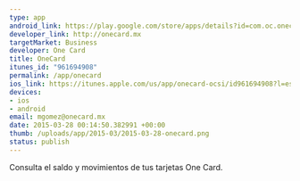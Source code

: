 ```yaml
--- 
type: app
android_link: https://play.google.com/store/apps/details?id=com.oc.onecard
developer_link: http://onecard.mx
targetMarket: Business
developer: One Card
title: OneCard
itunes_id: "961694908"
permalink: /app/onecard
ios_link: https://itunes.apple.com/us/app/onecard-ocsi/id961694908?l=es&ls=1&mt=8
devices: 
- ios
- android
email: mgomez@onecard.mx
date: 2015-03-28 00:14:50.382991 +00:00
thumb: /uploads/app/2015-03/2015-03-28-onecard.png
status: publish
---
```


Consulta el saldo y movimientos de tus tarjetas One Card.
